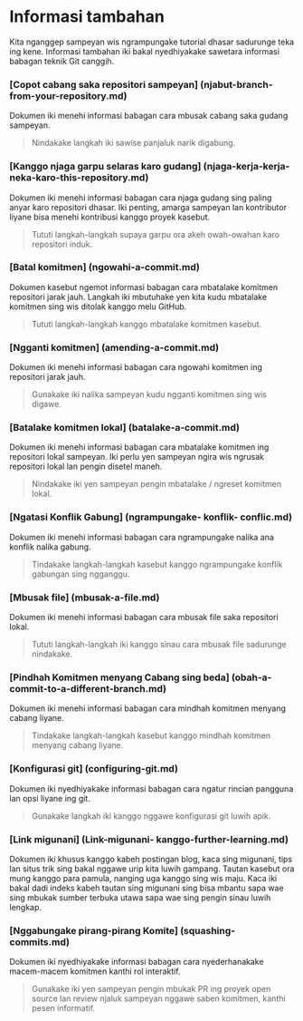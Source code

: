 # Informasi tambahan

Kita nganggep sampeyan wis ngrampungake tutorial dhasar sadurunge teka ing kene. Informasi tambahan iki bakal nyedhiyakake sawetara informasi babagan teknik Git canggih.

### [Copot cabang saka repositori sampeyan] (njabut-branch-from-your-repository.md)
Dokumen iki menehi informasi babagan cara mbusak cabang saka gudang sampeyan.
> Nindakake langkah iki sawise panjaluk narik digabung.

### [Kanggo njaga garpu selaras karo gudang] (njaga-kerja-kerja-neka-karo-this-repository.md)
Dokumen iki menehi informasi babagan cara njaga gudang sing paling anyar karo repositori dhasar. Iki penting, amarga sampeyan lan kontributor liyane bisa menehi kontribusi kanggo proyek kasebut.
> Tututi langkah-langkah supaya garpu ora akeh owah-owahan karo repositori induk.

### [Batal komitmen] (ngowahi-a-commit.md)
Dokumen kasebut ngemot informasi babagan cara mbatalake komitmen repositori jarak jauh. Langkah iki mbutuhake yen kita kudu mbatalake komitmen sing wis ditolak kanggo melu GitHub.
> Tututi langkah-langkah kanggo mbatalake komitmen kasebut.

### [Ngganti komitmen] (amending-a-commit.md)
Dokumen iki menehi informasi babagan cara ngowahi komitmen ing repositori jarak jauh.
> Gunakake iki nalika sampeyan kudu ngganti komitmen sing wis digawe.

### [Batalake komitmen lokal] (batalake-a-commit.md)
Dokumen iki menehi informasi babagan cara mbatalake komitmen ing repositori lokal sampeyan. Iki perlu yen sampeyan ngira wis ngrusak repositori lokal lan pengin disetel maneh.
> Nindakake iki yen sampeyan pengin mbatalake / ngreset komitmen lokal.

### [Ngatasi Konflik Gabung] (ngrampungake- konflik- conflic.md)
Dokumen iki menehi informasi babagan cara ngrampungake nalika ana konflik nalika gabung.
> Tindakake langkah-langkah kasebut kanggo ngrampungake konflik gabungan sing ngganggu.

### [Mbusak file] (mbusak-a-file.md)
Dokumen iki menehi informasi babagan cara mbusak file saka repositori lokal.
> Tututi langkah-langkah iki kanggo sinau cara mbusak file sadurunge nindakake.

### [Pindhah Komitmen menyang Cabang sing beda] (obah-a-commit-to-a-different-branch.md)
Dokumen iki menehi informasi babagan cara mindhah komitmen menyang cabang liyane.
> Tindakake langkah-langkah kasebut kanggo mindhah komitmen menyang cabang liyane.

### [Konfigurasi git] (configuring-git.md)
Dokumen iki nyedhiyakake informasi babagan cara ngatur rincian pangguna lan opsi liyane ing git.
> Gunakake langkah iki kanggo nggawe konfigurasi git luwih apik.

### [Link migunani] (Link-migunani- kanggo-further-learning.md)
Dokumen iki khusus kanggo kabeh postingan blog, kaca sing migunani, tips lan situs trik sing bakal nggawe urip kita luwih gampang. Tautan kasebut ora mung kanggo para pamula, nanging uga kanggo sing wis maju. Kaca iki bakal dadi indeks kabeh tautan sing migunani sing bisa mbantu sapa wae sing mbukak sumber terbuka utawa sapa wae sing pengin sinau luwih lengkap.

### [Nggabungake pirang-pirang Komite] (squashing-commits.md)
Dokumen iki nyedhiyakake informasi babagan cara nyederhanakake macem-macem komitmen kanthi rol interaktif.
> Gunakake iki yen sampeyan pengin mbukak PR ing proyek open source lan review njaluk sampeyan nggawe saben komitmen, kanthi pesen informatif.
